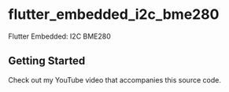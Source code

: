 # flutter_embedded_i2c_bme280

Flutter Embedded: I2C BME280

## Getting Started

Check out my YouTube video that accompanies this source code.